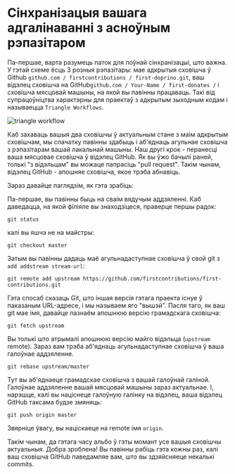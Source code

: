 # Сінхранізацыя вашага адгалінаванні з асноўным рэпазітаром

Па-першае, варта разумець паток для поўнай сінхранізацыі, што важна. У гэтай схеме ёсць 3 розныя рэпазітары: мае адкрытыя сховішча ў Github `github.com / firstcontributions / first-doprino.git`, ваш відэлец сховішча на GitHub`github.com / Your-Name / first-donates /` і сховішча мясцовай машыны, на якой вы павінны працаваць. Такі від супрацоўніцтва характэрны для праектаў з адкрытым зыходным кодам і называецца `Triangle Workflows`.

<img style="float;" src="https://firstcontributions.github.io/assets/additional-material/triangle_workflow.png" alt="triangle workflow" />

Каб захаваць вашыя два сховішчы ў актуальным стане з маім адкрытым сховішчам, мы спачатку павінны здабыць і аб'яднаць агульнае сховішча з рэпазітарам вашай лакальнай машыны.
Наш другі крок - перанесці ваша мясцовае сховішча ў відэлец GitHub. Як вы ўжо бачылі раней, толькі "з відэльцам" вы можаце папрасіць "pull request". Такім чынам, відэлец GitHub - апошняе сховішча, якое трэба абнавіць.

Зараз давайце паглядзім, як гэта зрабіць:

Па-першае, вы павінны быць на сваім вядучым аддзяленні. Каб даведацца, на якой філіяле вы знаходзіцеся, праверце першы радок:

```
git status
```

калі вы яшчэ не на майстры:

```
git checkout master
```

Затым вы павінны дадаць маё агульнадаступнае сховішча ў свой git з `add addstream stream-url`:

```
git remote add upstream https://github.com/firstcontributions/first-contributions.git
```

Гэта спосаб сказаць Git, што іншая версія гэтага праекта існуе ў паказаным URL-адресе, і мы называем яго "вышэй". Пасля таго, як ваш git мае імя, давайце пазнаём апошнюю версію грамадскага сховішча:

```
git fetch upstream
```

Вы толькі што атрымалі апошнюю версію майго відэльца (`upstream` remote). Зараз вам трэба аб'яднаць агульнадаступнае сховішча ў ваша галоўнае аддзяленне.

```
git rebase upstream/master
```

Тут вы аб'яднаеце грамадскае сховішча з вашай галоўнай галіной. Галоўнае аддзяленне вашай мясцовай машыны зараз актуальнае. І, нарэшце, калі вы націснеце галоўную галінку на відэлец, ваша відэлец GitHub таксама будзе змяняць:

```
git push origin master
```

Звярніце ўвагу, вы націскаеце на remote імя `origin`.

Такім чынам, да гэтага часу альбо ў гэты момант усе вашыя сховішчы актуальныя. Добра зроблена! Вы павінны рабіць гэта кожны раз, калі ваш сховішча GitHub паведамляе вам, што вы здзяйсняеце некалькі commits.
